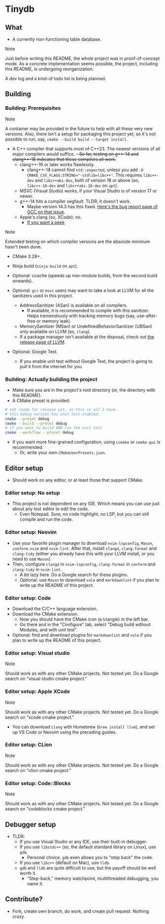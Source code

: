 # Tinydb

## What

- A currently non-functioning table database.

> [!NOTE]
> Just before writing this README, the whole project was in proof-of-concept
> mode. As a concrete implementation seems possible, the project, including this
> README, is undergoing reorganization.
>
> A dev log and a kind-of todo list is being planned.

## Building

### Building: Prerequisites

> [!NOTE]
> A container may be provided in the future to help with all these very new
> versions.
> Also, there isn't a setup for packaging this project yet, so it's not possible
> to run, say, `cmake --build build --target install`.

- A C++ compiler that supports most of C++23. The newest versions of all major
compilers would suffice.
  ~~- So far, testing on g++-14 and clang++-18 indicates that these compilers all
  work.~~
  - clang++-19 or later works flawlessly.
    - clang++-18 cannot find `std::expected`, unless you add `-D CMAKE_CXX_FLAGS:STRING="-stdlib=libc++"`.
    This requires `libc++-dev` and `libc++abi-dev`, both of version 18 or above
    (so, `libc++-18-dev` and `libc++abi-18-dev` on `apt`).
  - MSVC (Visual Studio) works, if your Visual Studio is of version 17 or newer.
  - g++-14 hits a compiler segfault. TLDR; it doesn't work.
    - Maybe version 14.3 has this fixed. [Here's the bug report page of GCC on that
    issue](https://gcc.gnu.org/bugzilla/show_bug.cgi?id=114630).
  - Apple's clang (so, XCode): no.
    - [If you want a peek](https://arewemodulesyet.org/tools/)

> [!NOTE]
> Extended testing on which compiler versions are the absolute minimum hasn't
> been done.

- CMake 3.28+.
- Ninja build (`ninja-build` on `apt`).

- Optional: ccache (speeds up non-module builds, from the second build
onwards).
- Optional: `gcc` or `msvc` users may want to take a look at LLVM for
all the sanitizers used in this project.
  - AddressSanitizer (ASan) is available on all compilers.
    - If available, it is recommended to compile with this sanitizer. Helps
    tremendously with tracking memory bugs (say, use-after-free or memory leak).
  - MemorySanitizer (MSan) or UndefinedBehaviorSanitizer (UBSan) only available
  on LLVM (so, `clang`).
  - If a package manager isn't available at the disposal, check out
  [the release page of LLVM](https://github.com/llvm/llvm-project/releases).

- Optional: Google Test.
  - If you enable unit test without Google Test, the project is going to pull it
  from the internet for you.

### Building: Actually building the project

- Make sure you are in the project's root directory (or, the directory with
this README).
- A CMake preset is provided:

```bash
# not ready for release yet, so this is all I have.
# this Debug version has unit test enabled.
cmake --preset debug
cmake --build --preset debug
# if you want to build AND run the unit test
cmake --workflow --preset debug
```

- If you want more fine-grained configuration, using `ccmake` or `cmake-gui`
is recommended.
  - Or, write your own `CMakeUserPresets.json`.

## Editor setup

- Should work on any editor, or at least those that support CMake.

### Editor setup: No setup

- This project is not dependent on any IDE. Which means you can use just about
any text editor to edit the code.
  - Even Notepad. Sure, no code highlight, no LSP, but you can still compile and
  run the code.

### Editor setup: Neovim

- Use your favorite plugin manager to download `nvim-lspconfig`, `Mason`,
`conform.nvim` and `nvim-lint`.
After that, install `clangd`, `clang-format` and `clang-tidy` (either you
already have this with your LLVM install, or you need to use `Mason`).
- Then, configure `clangd` in `nvim-lspconfig`, `clang-format` in `conform` and
`clang-tidy` in `nvim-lint`.
  - A bit lazy here. Do a Google search for these plugins.
  - Optional: use `Mason` to download `vale` and `markdownlint` if you plan to
  write up the README of this project.

### Editor setup: Code

- Download the C/C++ language extension.
- Download the CMake extension.
  - Now you should have the CMake icon (a triangle) in the left bar.
  - Go there and in the "Configure" tab, select "Debug build without Modules,
  and with unit test".
- Optional: find and download plugins for `markdownlint` and `vale` if you plan
to write up the README of this project.

### Editor setup: Visual studio

> [!NOTE]
> Should work as with any other CMake projects. Not tested yet.
> Do a Google search on "visual studio cmake project."

### Editor setup: Apple XCode

> [!NOTE]
> Should work as with any other CMake projects. Not tested yet.
> Do a Google search on "xcode cmake project."

- You can download `clang` with Homebrew (`brew install llvm`), and set up VS
Code or Neovim using the preceding guides.

### Editor setup: CLion

> [!NOTE]
> Should work as with any other CMake projects. Not tested yet.
> Do a Google search on "clion cmake project."

### Editor setup: Code::Blocks

> [!NOTE]
> Should work as with any other CMake projects. Not tested yet.
> Do a Google search on "codeblocks cmake project."

## Debugger setup

- TLDR:
  - If you use Visual Studio or any IDE, use their built-in debugger.
  - If you use `libstdc++` (so, the default standard library on Linux), use `gdb`.
    - Personal choice. `gdb` even allows you to "step back" the code.
  - If you use `libc++` (default on Mac), use `lldb`.
  - `gdb` and `lldb` are quite difficult to use, but the payoff should be well
  worth it.
    - "Step-back," memory watchpoint, multithreaded debugging, you name it.

## Contribute?

- Fork, create own branch, do work, and create pull request. Nothing crazy.
